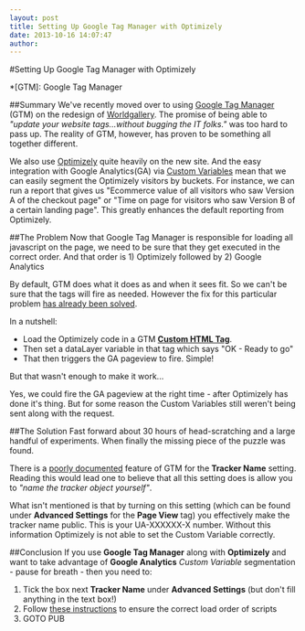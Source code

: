 ```yaml
---
layout: post
title: Setting Up Google Tag Manager with Optimizely
date: 2013-10-16 14:07:47
author:
---
```

#Setting Up Google Tag Manager with Optimizely

*[GTM]: Google Tag Manager

##Summary
We've recently moved over to using [Google Tag Manager](www.google.co.uk/tagmanager‎) (GTM) on the redesign of [Worldgallery](www.worldgallery.co.uk). The promise of being able to *"update your website tags...without bugging the IT folks."* was too hard to pass up. The reality of GTM, however, has proven to be something all together different.

We also use [Optimizely](https://www.optimizely.com/) quite heavily on the new site. And the easy integration with Google Analytics(GA) via [Custom Variables](https://developers.google.com/analytics/devguides/collection/gajs/gaTrackingCustomVariables) mean that we can easily segment the Optimizely visitors by buckets. For instance, we can run a report that gives us "Ecommerce value of all visitors who saw Version A of the checkout page" or "Time on page for visitors who saw Version B of a certain landing page". This greatly enhances the default reporting from Optimizely.

##The Problem
Now that Google Tag Manager is responsible for loading all javascript on the page, we need to be sure that they get executed in the correct order. And that order is 1) Optimizely followed by 2) Google Analytics

By default, GTM does what it does as and when it sees fit. So we can't be sure that the tags will fire as needed. However the fix for this particular problem [has already been solved](http://www.verticalnerve.com/blog/detail?id=278).

In a nutshell:

- Load the Optimizely code in a GTM **[Custom HTML Tag](https://support.google.com/tagmanager/answer/2574372#CustomHTML)**.
- Then set a dataLayer variable in that tag which says "OK - Ready to go"
- That then triggers the GA pageview to fire. Simple!

But that wasn't enough to make it work...

Yes, we could fire the GA pageview at the right time - after Optimizely has done it's thing. But for some reason the Custom Variables still weren't being sent along with the request.

##The Solution
Fast forward about 30 hours of head-scratching and a large handful of experiments. When finally the missing piece of the puzzle was found.

There is a [poorly documented](https://support.google.com/tagmanager/answer/2574372#TrackerName) feature of GTM for the **Tracker Name** setting. Reading this would lead one to believe that all this setting does is allow you to *"name the tracker object yourself"*.

What isn't mentioned is that by turning on this setting (which can be found under **Advanced Settings** for the **Page View** tag) you effectively make the tracker name public. This is your UA-XXXXXX-X number. Without this information Optimizely is not able to set the Custom Variable correctly.

##Conclusion
If you use **Google Tag Manager** along with **Optimizely** and want to take advantage of **Google Analytics** *Custom Variable* segmentation - pause for breath - then you need to:

1. Tick the box next **Tracker Name** under **Advanced Settings** (but don't fill anything in the text box!)
2. Follow [these instructions](http://www.verticalnerve.com/blog/detail?id=278) to ensure the correct load order of scripts
3. GOTO PUB
